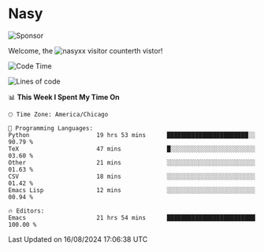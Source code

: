 # Nasy

<!--
<p align="center">
<img height="200" src="https://github-readme-stats.vercel.app/api?username=nasyxx&count_private=true&show_icons=true&theme=dracula&include_all_commits=true"/>
<img height="200" src="https://github-readme-stats.vercel.app/api/top-langs/?username=nasyxx&theme=dracula&hide=html,jupyter+notebook&count_private=true&show_icons=true"/>
</p>

  
----------------
-->

![Sponsor](https://img.shields.io/static/v1.svg?label=Sponsor&message=%E2%9D%A4&logo=GitHub&style=flat&color=pink)
 
Welcome, the ![nasyxx visitor counter](https://count.getloli.com/get/@nasyxx?theme=rule34)th vistor!
 
<!--START_SECTION:waka-->
![Code Time](http://img.shields.io/badge/Code%20Time-4%2C583%20hrs%204%20mins-blue)

![Lines of code](https://img.shields.io/badge/From%20Hello%20World%20I%27ve%20Written-112.1%20thousand%20lines%20of%20code-blue)

📊 **This Week I Spent My Time On** 

```text
🕑︎ Time Zone: America/Chicago

💬 Programming Languages: 
Python                   19 hrs 53 mins      ███████████████████████░░   90.79 % 
TeX                      47 mins             █░░░░░░░░░░░░░░░░░░░░░░░░   03.60 % 
Other                    21 mins             ░░░░░░░░░░░░░░░░░░░░░░░░░   01.63 % 
CSV                      18 mins             ░░░░░░░░░░░░░░░░░░░░░░░░░   01.42 % 
Emacs Lisp               12 mins             ░░░░░░░░░░░░░░░░░░░░░░░░░   00.94 % 

🔥 Editors: 
Emacs                    21 hrs 54 mins      █████████████████████████   100.00 % 
```


 Last Updated on 16/08/2024 17:06:38 UTC
<!--END_SECTION:waka-->

<!-- ![visitors](https://visitor-badge.laobi.icu/badge?page_id=nasyxx.nasyxx) -->
